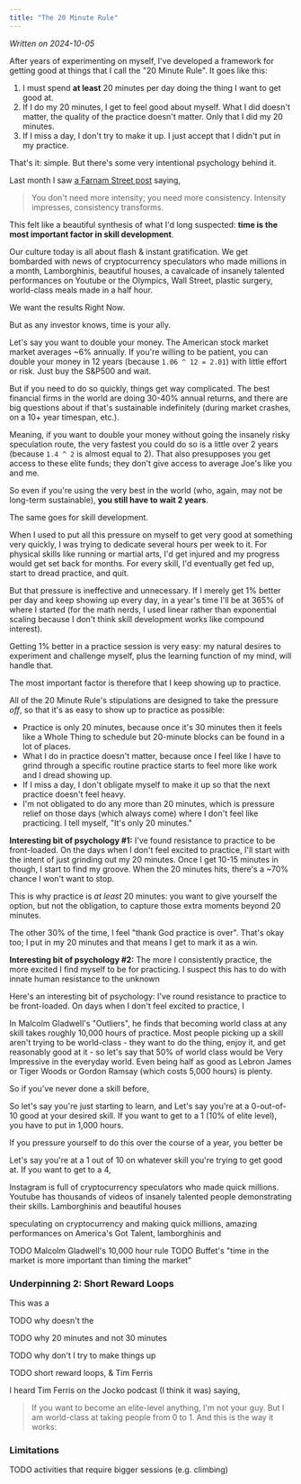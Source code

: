 ```yaml
---
title: "The 20 Minute Rule"
---
```

_Written on 2024-10-05_

After years of experimenting on myself, I've developed a framework for getting good at things that I call the "20 Minute Rule". It goes like this:

1. I must spend **at least** 20 minutes per day doing the thing I want to get good at.
2. If I do my 20 minutes, I get to feel good about myself. What I did doesn't matter, the quality of the practice doesn't matter. Only that I did my 20 minutes.
3. If I miss a day, I don't try to make it up. I just accept that I didn't put in my practice.

That's it: simple. But there's some very intentional psychology behind it.

Last month I saw [a Farnam Street post](TODO) saying, 

> You don't need more intensity; you need more consistency. Intensity impresses, consistency transforms.

This felt like a beautiful synthesis of what I'd long suspected: **time is the most important factor in skill development**.

Our culture today is all about flash & instant gratification. We get bombarded with news of cryptocurrency speculators who made millions in a month, Lamborghinis, beautiful houses, a cavalcade of insanely talented performances on Youtube or the Olympics, Wall Street, plastic surgery, world-class meals made in a half hour.

We want the results Right Now. 

But as any investor knows, time is your ally.

Let's say you want to double your money. The American stock market market averages ~6% annually. If you're willing to be patient, you can double your money in 12 years (because `1.06 ^ 12 = 2.01`) with little effort or risk. Just buy the S&P500 and wait.

But if you need to do so quickly, things get way complicated. The best financial firms in the world are doing 30-40% annual returns, and there are big questions about if that's sustainable indefinitely (during market crashes, on a 10+ year timespan, etc.). 

Meaning, if you want to double your money without going the insanely risky speculation route, the very fastest you could do so is a little over 2 years (because `1.4 ^ 2` is almost equal to 2). That also presupposes you get access to these elite funds; they don't give access to average Joe's like you and me.

So even if you're using the very best in the world (who, again, may not be long-term sustainable), **you still have to wait 2 years**.

The same goes for skill development. 

When I used to put all this pressure on myself to get very good at something very quickly, I was trying to dedicate several hours per week to it. For physical skills like running or martial arts, I'd get injured and my progress would get set back for months. For every skill, I'd eventually get fed up, start to dread practice, and quit.

But that pressure is ineffective and unnecessary. If I merely get 1% better per day and keep showing up every day, in a year's time I'll be at 365% of where I started (for the math nerds, I used linear rather than exponential scaling because I don't think skill development works like compound interest).

Getting 1% better in a practice session is very easy: my natural desires to experiment and challenge myself, plus the learning function of my mind, will handle that.

The most important factor is therefore that I keep showing up to practice. 

All of the 20 Minute Rule's stipulations are designed to take the pressure _off_, so that it's as easy to show up to practice as possible:

- Practice is only 20 minutes, because once it's 30 minutes then it feels like a Whole Thing to schedule but 20-minute blocks can be found in a lot of places.
- What I do in practice doesn't matter, because once I feel like I have to grind through a specific routine practice starts to feel more like work and I dread showing up.
- If I miss a day, I don't obligate myself to make it up so that the next practice doesn't feel heavy.
- I'm not obligated to do any more than 20 minutes, which is pressure relief on those days (which always come) where I don't feel like practicing. I tell myself, "It's only 20 minutes."

**Interesting bit of psychology #1:** I've found resistance to practice to be front-loaded. On the days when I don't feel excited to practice, I'll start with the intent of just grinding out my 20 minutes. Once I get 10-15 minutes in though, I start to find my groove. When the 20 minutes hits, there's a ~70% chance I won't want to stop.

This is why practice is _at least_ 20 minutes: you want to give yourself the option, but not the obligation, to capture those extra moments beyond 20 minutes.

The other 30% of the time, I feel "thank God practice is over". That's okay too; I put in my 20 minutes and that means I get to mark it as a win.

**Interesting bit of psychology #2:** The more I consistently practice, the more excited I find myself to be for practicing. I suspect this has to do with innate human resistance to the unknown




Here's an interesting bit of psychology: I've round resistance to practice to be front-loaded. On days when I don't feel excited to practice, I 




In Malcolm Gladwell's "Outliers", he finds that becoming world class at any skill takes roughly 10,000 hours of practice. Most people picking up a skill aren't trying to be world-class - they want to do the thing, enjoy it, and get reasonably good at it - so let's say that 50% of world class would be Very Impressive in the everyday world. Even being half as good as Lebron James or Tiger Woods or Gordon Ramsay (which costs 5,000 hours) is plenty.

So if you've never done a skill before, 

So let's say you're just starting to learn, and 
Let's say you're at a 0-out-of-10 good at your desired skill. If you want to get to a 1 (10% of elite level), you have to put in 1,000 hours.

If you pressure yourself to do this over the course of a year, you better be 



Let's say you're at a 1 out of 10 on whatever skill you're trying to get good at. If you want to get to a 4, 






Instagram is full of cryptocurrency speculators who made quick millions. Youtube has thousands of videos of insanely talented people demonstrating their skills. Lamborghinis and beautiful houses


speculating on cryptocurrency and making quick millions, amazing performances on America's Got Talent, lamborghinis and 





TODO Malcolm Gladwell's 10,000 hour rule
TODO Buffet's "time in the market is more important than timing the market"







### Underpinning 2: Short Reward Loops

This was a 

TODO why doesn't the 

TODO why 20 minutes and not 30 minutes

TODO why don't I try to make things up

TODO short reward loops, & Tim Ferris

I heard Tim Ferris on the Jocko podcast (I think it was) saying, 



> If you want to become an elite-level anything, I'm not your guy. But I am world-class at
> taking people from 0 to 1. And this is the way it works:

### Limitations
TODO activities that require bigger sessions (e.g. climbing)
